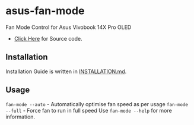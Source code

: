# asus-fan-mode
Fan Mode Control for Asus Vivobook 14X Pro OLED

* [Click Here](src/main.py) for Source code.
## Installation
Installation Guide is written in [INSTALLATION.md](INSTALLATION.md).
## Usage
`fan-mode --auto` - Automatically optimise fan speed as per usage
`fan-mode --full` - Force fan to run in full speed
Use `fan-mode --help` for more information.
